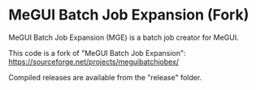 MeGUI Batch Job Expansion (Fork)
========

MeGUI Batch Job Expansion (MGE) is a batch job creator for MeGUI.

This code is a fork of "MeGUI Batch Job Expansion": https://sourceforge.net/projects/meguibatchjobex/

Compiled releases are available from the "release" folder.
